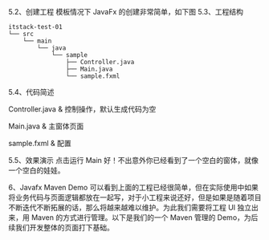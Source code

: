 5.2、创建工程
模板情况下 JavaFx 的创建非常简单，如下图
5.3、工程结构
```
itstack-test-01
└── src
    └── main
        └── java
            └── sample
                ├── Controller.java    
                ├── Main.java    
                └── sample.fxml
```

5.4、代码简述

Controller.java & 控制操作，默认生成代码为空

Main.java & 主窗体页面

sample.fxml & 配置

5.5、效果演示
点击运行 Main
好！不出意外你已经看到了一个空白的窗体，就像一个空白的娃娃。

6、Javafx Maven Demo
可以看到上面的工程已经很简单，但在实际使用中如果将业务代码与页面逻辑都放在一起写，对于小工程来说还好，但是如果是随着项目不断迭代不断拓展的话，那么将越来越难以维护。为此我们需要将工程 UI 独立出来，用 Maven 的方式进行管理。以下是我们的一个 Maven 管理的 Demo，为后续我们开发整体的页面打下基础。